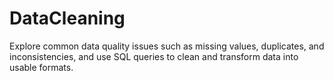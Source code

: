 # DataCleaning
Explore common data quality issues such as missing values, duplicates, and inconsistencies, and use SQL queries to clean and transform data into usable formats. 
